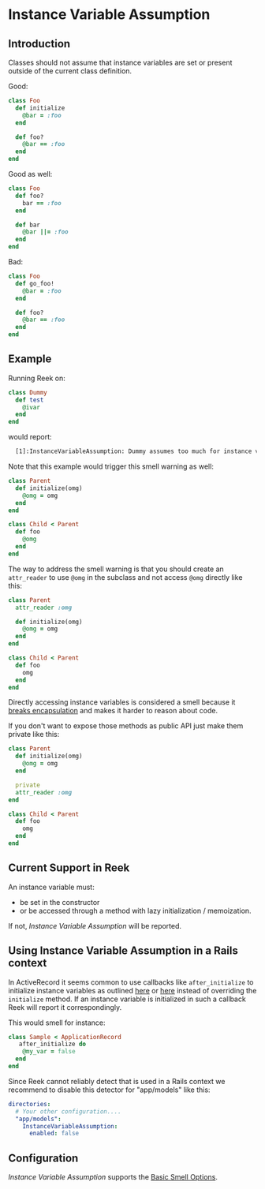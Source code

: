 # Instance Variable Assumption

## Introduction

Classes should not assume that instance variables are set or present outside of the current class definition.

Good:

```Ruby
class Foo
  def initialize
    @bar = :foo
  end

  def foo?
    @bar == :foo
  end
end
```

Good as well:

```Ruby
class Foo
  def foo?
    bar == :foo
  end

  def bar
    @bar ||= :foo
  end
end
```

Bad:

```Ruby
class Foo
  def go_foo!
    @bar = :foo
  end

  def foo?
    @bar == :foo
  end
end
```

## Example

Running Reek on:

```Ruby
class Dummy
  def test
    @ivar
  end
end
```

would report:

```Bash
  [1]:InstanceVariableAssumption: Dummy assumes too much for instance variable @ivar
```

Note that this example would trigger this smell warning as well:

```Ruby
class Parent
  def initialize(omg)
    @omg = omg
  end
end

class Child < Parent
  def foo
    @omg
  end
end
```

The way to address the smell warning is that you should create an `attr_reader` to use `@omg` in the subclass and not access `@omg` directly like this:

```Ruby
class Parent
  attr_reader :omg

  def initialize(omg)
    @omg = omg
  end
end

class Child < Parent
  def foo
    omg
  end
end
```

Directly accessing instance variables is considered a smell because it [breaks encapsulation](http://designisrefactoring.com/2015/03/29/organizing-data-self-encapsulation/) and makes it harder to reason about code.

If you don't want to expose those methods as public API just make them private like this:

```Ruby
class Parent
  def initialize(omg)
    @omg = omg
  end

  private
  attr_reader :omg
end

class Child < Parent
  def foo
    omg
  end
end
```


## Current Support in Reek

An instance variable must:

* be set in the constructor
* or be accessed through a method with lazy initialization / memoization.

If not, _Instance Variable Assumption_ will be reported.

## Using Instance Variable Assumption in a Rails context

In ActiveRecord it seems common to use callbacks like `after_initialize` to initialize instance variables as
outlined [here](https://stackoverflow.com/questions/41165520/overriding-applicationrecord-initialize-bad-idea)
or [here](http://blog.dalethatcher.com/2008/03/rails-dont-override-initialize-on.html)
instead of overriding the `initialize` method.
If an instance variable is initialized in such a callback Reek will report it correspondingly.

This would smell for instance:

```Ruby
class Sample < ApplicationRecord
   after_initialize do
    @my_var = false
  end
end
```

Since Reek cannot reliably detect that is used in a Rails context we recommend to disable this detector
for "app/models" like this:

```Yaml
directories:
  # Your other configuration....
  "app/models":
    InstanceVariableAssumption:
      enabled: false
```

## Configuration

_Instance Variable Assumption_ supports the [Basic Smell Options](Basic-Smell-Options.md).
